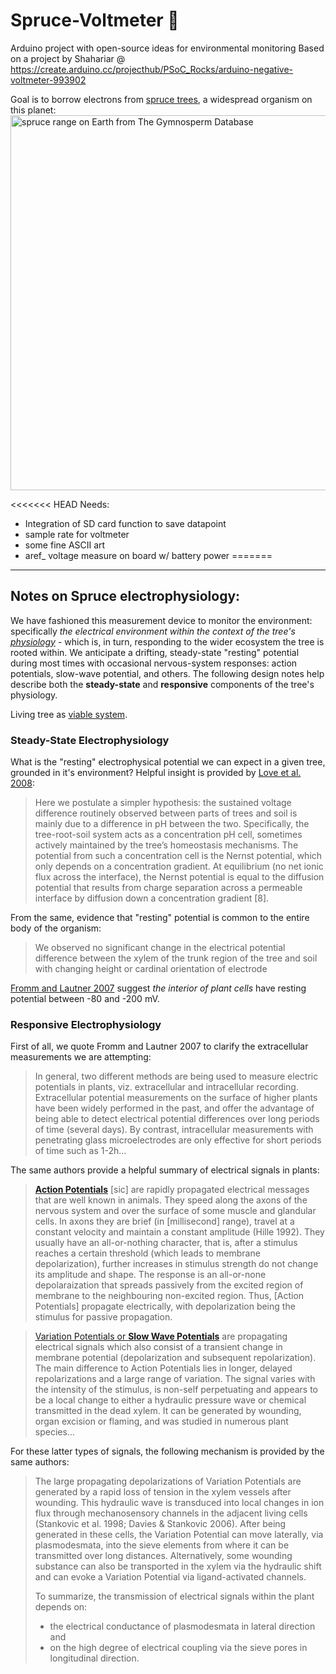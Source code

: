 # Spruce-Voltmeter 🌲
Arduino project with open-source ideas for environmental monitoring
Based on a project by Shahariar @ https://create.arduino.cc/projecthub/PSoC_Rocks/arduino-negative-voltmeter-993902


Goal is to borrow electrons from [spruce trees](https://en.wikipedia.org/wiki/Spruce), a widespread organism on this planet: <br>
<img src="https://www.conifers.org/pi/pi/02.gif" width=600, alt="spruce range on Earth from The Gymnosperm Database"></img>


<<<<<<< HEAD
Needs:
* Integration of SD card function to save datapoint
* sample rate for voltmeter
* some fine ASCII art
* aref_ voltage measure on board w/ battery power
=======
----

## Notes on Spruce electrophysiology:

We have fashioned this measurement device to monitor the environment: specifically *the electrical environment within the context of the tree's [physiology](https://en.wikipedia.org/wiki/Plant_physiology#Aims)* - which is, in turn, responding to the wider ecosystem the tree is rooted within. We anticipate a drifting, steady-state "resting" potential during most times with occasional nervous-system responses: action potentials, slow-wave potential, and others. The following design notes help describe both the **steady-state** and **responsive** components of the tree's physiology.

Living tree as [viable system](https://en.wikipedia.org/wiki/Viable_system_model). 

### Steady-State Electrophysiology

What is the "resting" electrophysical potential we can expect in a given tree, grounded in it's environment? Helpful insight is provided by [Love et al. 2008](https://journals.plos.org/plosone/article/file?id=10.1371/journal.pone.0002963&type=printable):
>Here we postulate a simpler hypothesis: the sustained voltage difference routinely observed between parts of trees and soil is mainly due to a difference in pH between the two. Specifically, the tree-root-soil system acts as a concentration pH cell, sometimes actively maintained by the tree’s homeostasis mechanisms. The potential from such a concentration cell is the Nernst potential, which only depends on a concentration gradient. At equilibrium (no net ionic flux across the interface), the Nernst potential is equal to the diffusion potential that results from charge separation across a permeable interface by diffusion down a concentration gradient [8].

From the same, evidence that "resting" potential is common to the entire body of the organism:
>We observed no significant change in the electrical potential difference between the xylem of the trunk region of the tree and soil with changing height or cardinal orientation of electrode 

[Fromm and Lautner 2007](https://onlinelibrary.wiley.com/doi/full/10.1111/j.1365-3040.2006.01614.x) suggest *the interior of plant cells* have resting potential between -80 and -200 mV. 

### Responsive Electrophysiology

First of all, we quote Fromm and Lautner 2007 to clarify the extracellular measurements we are attempting:
>In general, two different methods are being used to measure electric potentials in plants, viz. extracellular and intracellular recording. Extracellular potential measurements on the surface of higher plants have been widely performed in the past, and offer the advantage of being able to detect electrical potential differences over long periods of time (several days). By contrast, intracellular measurements with penetrating glass microelectrodes are only effective for short periods of time such as 1-2h...

The same authors provide a helpful summary of electrical signals in plants:

>[**Action Potentials**](https://en.wikipedia.org/wiki/Action_potential) [sic] are rapidly propagated electrical messages that are well known in animals. They speed along the axons of the nervous system and over the surface of some muscle and glandular cells. In axons they are brief (in [millisecond] range), travel at a constant velocity and maintain a constant amplitude (Hille 1992). They usually have an all-or-nothing character, that is, after a stimulus reaches a certain threshold (which leads to membrane depolarization), further increases in stimulus strength do not change its amplitude and shape. The response is an all-or-none depolaraization that spreads passively from the excited region of membrane to the neighbouring non-excited region. Thus, [Action Potentials] propagate electrically, with depolarization being the stimulus for passive propagation.

>[Variation Potentials or **Slow Wave Potentials**](https://en.wikipedia.org/wiki/Variation_potential) are propagating electrical signals which also consist of a transient change in membrane potential (depolarization and subsequent repolarization). The main difference to Action Potentials lies in longer, delayed repolarizations and a large range of variation. The signal varies with the intensity of the stimulus, is non-self perpetuating and appears to be a local change to either a hydraulic pressure wave or chemical transmitted in the dead xylem. It can be generated by wounding, organ excision or flaming, and was studied in numerous plant species... 

For these latter types of signals, the following mechanism is provided by the same authors:

>The large propagating depolarizations of Variation Potentials are generated by a rapid loss of tension in the xylem vessels after wounding. This hydraulic wave is transduced into local changes in ion flux through mechanosensory channels in the adjacent living cells (Stankovic et al. 1998; Davies & Stankovic 2006). After being generated in these cells, the Variation Potential can move laterally, via plasmodesmata, into the sieve elements from where it can be transmitted over long distances. Alternatively, some wounding substance can also be transported in the xylem via the hydraulic shift and can evoke a Variation Potential via ligand-activated channels. 
>
>To summarize, the transmission of electrical signals within the plant depends on:
>- the electrical conductance of plasmodesmata in lateral direction and 
>- on the high degree of electrical coupling via the sieve pores in longitudinal direction.
